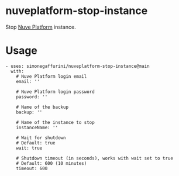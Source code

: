 # nuveplatform-stop-instance

Stop [Nuve Platform](https://nuveplatform.com) instance.

# Usage
```
- uses: simonegaffurini/nuveplatform-stop-instance@main
  with:
    # Nuve Platform login email
    email: ''

    # Nuve Platform login password
    password: ''

    # Name of the backup
    backup: ''

    # Name of the instance to stop
    instanceName: ''

    # Wait for shutdown
    # Default: true
    wait: true

    # Shutdown timeout (in seconds), works with wait set to true
    # Default: 600 (10 minutes)
    timeout: 600

```